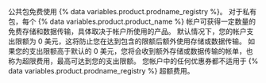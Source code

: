 公共包免费使用 {% data variables.product.prodname_registry %}。 对于私有包，每个 {% data variables.product.product_name %} 帐户可获得一定数量的免费存储和数据传输，具体取决于帐户所使用的产品。 默认情况下，您的帐户支出限额为 0 美元，这将防止您在达到包含的限额后额外使用存储或数据传输。 如果您的支出限额高于默认的 0 美元，您将会收到额外存储或数据传输的帐单，也称为超限费用，最高可达到您的支出限额。 您帐户中的任何优惠券都不适用于 {% data variables.product.prodname_registry %} 超额费用。
